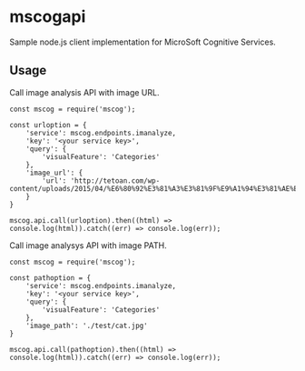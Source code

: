 mscogapi
===============================================================================

Sample node.js client implementation for MicroSoft Cognitive Services.

## Usage

Call image analysis API with image URL.
```
const mscog = require('mscog');

const urloption = {
    'service': mscog.endpoints.imanalyze,
    'key': '<your service key>',
    'query': {
        'visualFeature': 'Categories'
    },
    'image_url': {
        'url': 'http://tetoan.com/wp-content/uploads/2015/04/%E6%80%92%E3%81%A3%E3%81%9F%E9%A1%94%E3%81%AE%E7%8C%AB.jpg'
    }
}

mscog.api.call(urloption).then((html) => console.log(html)).catch((err) => console.log(err));
```

Call image analysys API with image PATH.
```
const mscog = require('mscog');

const pathoption = {
    'service': mscog.endpoints.imanalyze,
    'key': '<your service key>',
    'query': {
        'visualFeature': 'Categories'
    },
    'image_path': './test/cat.jpg'
}

mscog.api.call(pathoption).then((html) => console.log(html)).catch((err) => console.log(err));
```
